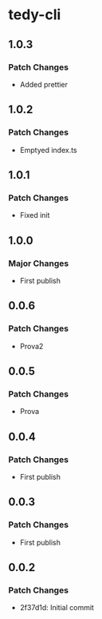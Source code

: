 # tedy-cli

## 1.0.3

### Patch Changes

- Added prettier

## 1.0.2

### Patch Changes

- Emptyed index.ts

## 1.0.1

### Patch Changes

- Fixed init

## 1.0.0

### Major Changes

- First publish

## 0.0.6

### Patch Changes

- Prova2

## 0.0.5

### Patch Changes

- Prova

## 0.0.4

### Patch Changes

- First publish

## 0.0.3

### Patch Changes

- First publish

## 0.0.2

### Patch Changes

- 2f37d1d: Initial commit
